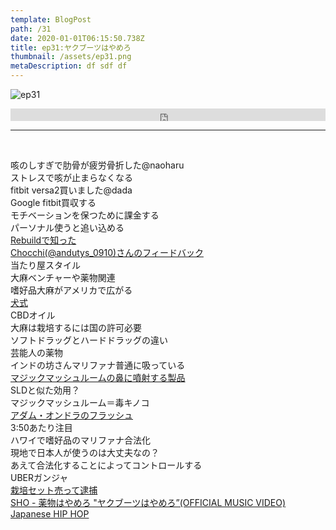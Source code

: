 ```yaml
---  
template: BlogPost  
path: /31
date: 2020-01-01T06:15:50.738Z  
title: ep31:ヤクブーツはやめろ
thumbnail: /assets/ep31.png
metaDescription: df sdf df  
---  
```

![ep31](/assets/ep31.png)  

<iframe width="100%" height="20" scrolling="no" frameborder="no" allow="autoplay" src="https://w.soundcloud.com/player/?url=https%3A//api.soundcloud.com/tracks/736617415&amp;color=%23ff5500&amp;inverse=false&amp;auto_play=false&amp;show_user=true"></iframe>


***
  
</br>

<p>咳のしすぎで肋骨が疲労骨折した@naoharu<br>ストレスで咳が止まらなくなる<br>fitbit versa2買いました@dada<br>Google fitbit買収する<br>モチベーションを保つために課金する<br>パーソナル使うと追い込める<br><a rel="noreferrer noopener" aria-label="Rebuildで知った (新しいタブで開く)" href="http://rebuild.fm/254/" target="_blank">Rebuildで知った</a><br><a rel="noreferrer noopener" aria-label="Chocchi(@andutys_0910)さんのフィードバック  (新しいタブで開く)" href="https://twitter.com/andutys_0910/status/1196423348944658432" target="_blank">Chocchi(@andutys_0910)さんのフィードバック </a><br>当たり屋スタイル<br>大麻ベンチャーや薬物関連<br>嗜好品大麻がアメリカで広がる<br><a rel="noreferrer noopener" aria-label=" 犬式 (新しいタブで開く)" href="https://twitter.com/inushiki2017" target="_blank">犬式</a><br>CBDオイル<br>大麻は栽培するには国の許可必要<br>ソフトドラッグとハードドラッグの違い<br>芸能人の薬物<br>インドの坊さんマリファナ普通に吸っている<br><a rel="noreferrer noopener" aria-label="マジックマッシュルームの鼻に噴射する製品 (新しいタブで開く)" href="https://buzzap.jp/news/20191212-magic-mushroom-nasal-spray/" target="_blank">マジックマッシュルームの鼻に噴射する製品</a><br>SLDと似た効用？<br>マジックマッシュルーム＝毒キノコ<br><a rel="noreferrer noopener" aria-label="アダム・オンドラのフラッシュ (新しいタブで開く)" href="https://vimeo.com/130242972" target="_blank">アダム・オンドラのフラッシュ</a><br>3:50あたり注目<br>ハワイで嗜好品のマリファナ合法化<br>現地で日本人が使うのは大丈夫なの？<br>あえて合法化することによってコントロールする<br>UBERガンジャ<br><a href="https://www.sankei.com/affairs/news/191120/afr1911200032-n1.html">栽培セット売って逮捕</a><br><a href="https://www.youtube.com/watch?v=fYtevmyiYmU" target="_blank" rel="noreferrer noopener" aria-label="SHO - 薬物はやめろ &quot;ヤクブーツはやめろ”(OFFICIAL MUSIC VIDEO) Japanese HIP HOP (新しいタブで開く)">SHO - 薬物はやめろ "ヤクブーツはやめろ”(OFFICIAL MUSIC VIDEO) Japanese HIP HOP</a></p>